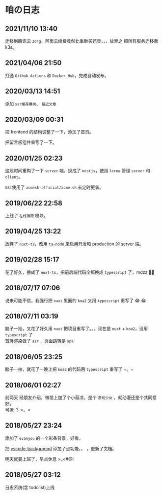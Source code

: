 # 咱の日志

## 2021/11/10 13:40

迁移到腾讯云 `2c4g`，阿里云续费竟然比重新买还贵，，，放弃之
把所有服务迁移至 k3s。

## 2021/04/06 21:50

打通 `Github Actions` 和 `Docker Hub`，完成自动发布。

## 2020/03/13 14:51

添加 `ssr缓存模块`、 `最近文章`

## 2020/03/09 00:31

把 frontend 的结构调整了一下，添加了首页。

把留言板组件重写了一下。

## 2020/01/25 02:23

这段时间重构了一下 `server` 端，换成了 `nestjs`，使用 `lerna` 管理 `server` 和 `client`。

ssl 使用了 `acmesh-official/acme.sh` 去定时更新。

## 2019/06/22 22:58

上线了 `在线捐赠` 模块。

## 2019/04/25 13:22

放弃了 `nuxt-ts`，改用 `ts-node` 来启用开发和 production 的 server 端。

## 2019/02/28 15:17

花了好久，换成了 `nuxt-ts`，把前后端代码全都换成 `typescript` 了，mdzz 🌚🌚

## 2018/07/17 07:06

说来可能不信，我强行把 `nuxt` 里面的 `koa2` 又用 `typescript` 重写了 😂 😂

## 2018/07/11 03:19

脑子一抽，又花了好久用 `nuxt` 把项目重写了。。。现在是 `nuxt` + `koa2`，没用 `typescript` 了 <br>
首屏渲染做了 `ssr` ，页面跳转是 `spa`

## 2018/06/05 23:25

脑子一抽，就花了一晚上把 `koa2` 的代码用 `typescript` 重写了 =。=

## 2018/06/01 02:27

前两天 经朋友介绍，微信上加了个小菇凉，是个 `游戏少女` ，就动漫还是个共同爱好。<br>
可撩 ？ =。=

## 2018/05/27 23:24

添加了 `evanyou` 的一个彩条背景，好看。

把 [vscode-background](https://github.com/shalldie/vscode-background) 添加了点功能，， ，更新了文档。

明天就要上班了，早点休息 >\_<#@!

## 2018/05/27 03:12

日志系统(含 todolist)上线
